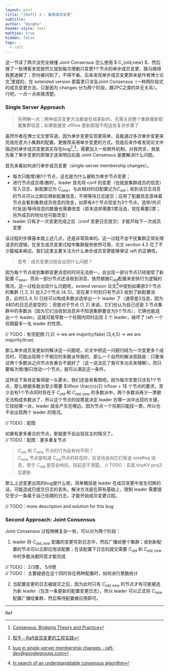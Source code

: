 ```yaml
---
layout: post
title: "[Raft] 3 - 集群成员变更"
subtitle: 
author: "Dongbo"
header-style: text
mathjax: true
hidden: false
tags:
  - raft
---
```


这一节读了两次没完全搞懂 Joint Consensus 怎么使用 $ C_{old,new} $，然后搜了一些博客发现居然又提到每次增删只变更1个节点的单步成员变更，踏马搞得我更迷糊了；奈何被问到了，不得不看。后来发现单步成员变更原来是作者博士论文[^1]里提的，在 extended version 那篇里只涉及Joint Consensus（一种两阶段式的成员变更方法，只是因为 changes 分为两个阶段，跟2PC之类的并无关系）。行吧，一点一点来搞清楚。

### Single Server Approach

> 先明确一点：两种成员变更方法都是在线更新的，无需关闭整个集群重新配置集群信息；如果能接受 offline 更新那就不用这些复杂步骤了

虽然作者在博士论文里写道，因为单步变更实现更简单，且能通过多次单步变更来完成任意大小集群的配置，更推荐采用单步变更的方式。但是后来作者发现论文中描述的单步成员变更其实存在bug[^2],[^3]，需要加入一些额外机制。对我而言，我是先看了单步变更的原理才逐渐明白后面 Joint Censensus 是要解决什么问题。

首先来看如何进行单步成员变更（single-server membership changes）。

- 每次只能增/删1个节点，这也是为什么被称为单步节点变更；
- 进行节点成员增/删时，leader 首先将 conf 的变更（也就是集群成员的信息）写入日志，新配置记为 $C_{new}$，与此相对的旧配置记为$C_{old}$；收到该日志消息的节点可以立即应用新配置信息，不用等待日志提交；应用了配置信息意味着节点会看到集群成员信息的改变，如原有4个节点现变为3个节点，选举/共识时发送/等待信息的数量也需要改变（原本选举需要3票当选，现在需要2票；另外成员的地址也可能改变）
- leader 只有才一次变更完成之后（conf 变更日志提交）才能开始下一次成员变更

该过程的步骤基本就上述几点，还是非常简单的。这一过程不会干扰集群正常处理请求的逻辑，在发生成员变更过程中集群服务依然可用，论文 section 4.2 花了不少篇幅来阐述。我们这里主要关注为什么单步成员变更能够保证 raft 的正确性。

> 思考：成员变更过程会出现什么问题？

因为每个节点收到集群变更消息的时间无法统一，会出现一部分节点已经接受了新配置 $C_{new}$，而另一部分节点还没收到消息、依然根据$C_{old}$配置来安排行为逻辑的情况。这一过程会出现什么问题呢，extend version 论文[^4]中提到如果原3个节点的集群 $[1,2,3]$ 加入2个节点 $[4,5]$，现在某个时刻只有节点3 收到了新配置消息，此时$[3,4,5]$ 已经可以构成多数派选举出一个 leader 了（通常是3当选，因为4和5的日志还是空的）；但是对于节点 $[1,2]$ 来说，它们也认为自己还是 3 节点集群中的多数派（因为它们没收到消息并不知道集群要变为5个节点），它俩也能选出一个 leader。这就可能导致一个任期内同时出现 2 个 leader，破坏了 raft 一个任期最多一名 leader 的性质。   

// TODO：有空配图 [1,2] -> we are majority(fake) [3,4,5] -> we are majority(true)


那么单步成员变更如何解决这一问题呢，论文中把这一问题归结为一次变更多个成员时，可能出现两个不相交的多数派导致的，那么一个自然的解决思路是：只要保证两个多数派之间节点有重合不就好了（这一说法花了我可多功夫来理解）。而只要每次增/删只改动一个节点，就可以满足这一条件。

这样说下来肯定看得是一头雾水，我们还是来看图吧。因为每次变更只涉及1个节点，那么根据多数派至少需要 $\lfloor \frac{n}{2} \rfloor + 1$ 个节点的要求，至少会有1个节点同时存在于 $C_{old}$ 和 $C_{old,new}$ 的多数派中，两个多数派再少一票都无法构成多数派了，所以这个节点的投票是决定 leader 在哪一派中出现的关键，它投给哪一派，leader 就会产生在哪边。因为节点一个任期只能投一票，所以也不会出现两个 leader 的情况。

// TODO：配图

如果有更多重合的节点，那就更不会出现双主的情况了。  
// TODO：配图：更多重复节点


> $C_{old}$ 和 $C_{new}$ 节点的行为会有何不同？  
$C_{new}$ 节点是知道 $C_{old}$节点的存在的，应该也会向它们发送 voteReq 消息，至于 $C_{old}$ 是否会响应，目前还不清楚。 // TODO：实现 tinyKV proj3 后更新

那么上述变更出现的bug是什么呢，简单概括是 leader 在成员变更中发生切换的话，可能造成已提交日志的丢失。解决方法是在原有基础上，限制 leader 需要提交至少一条属于自己任期的日志，才能开始成员变更过程。

// TODO：more description and solution for this bug

### Second Approach: Joint Consensus

Joint Consensus 过程稍微复杂一些，可以分为两个阶段：

1. leader 将 $C_{old,new}$ 配置的变更写到日志中，然后广播给整个集群；收到新配置的节点可以立即应用该配置；在该配置下日志的提交需要 $C_{old}$ 和 $C_{old,new}$ 中的多数派都同意才能完成

// TODO： 2/3票， 5/9票  
// TODO： 主要疑惑在这个同时存在两种配置时，如何进行票数统计

2. 当配置变更的日志被提交之后，因为此时只有 $C_{old,new}$ 的节点才有可能被选为新 leader（包含一条更新的配置变更日志），所以 leader 可以正式将 $C_{new}$ 配置广播给集群，然后等待配置被应用即可。

------

Ref

[^1]: [Consensus: Bridging Theory and Practice](https://web.stanford.edu/~ouster/cgi-bin/papers/OngaroPhD.pdf)
[^2]: [知乎 - Raft成员变更的工程实践](https://zhuanlan.zhihu.com/p/359206808)
[^3]: [bug in single-server membership changes - raft-dev@googlegroups.com](https://groups.google.com/g/raft-dev/c/t4xj6dJTP6E/m/d2D9LrWRza8J)
[^4]: [In search of an understanddable consensus algorithm](https://raft.github.io/raft.pdf)